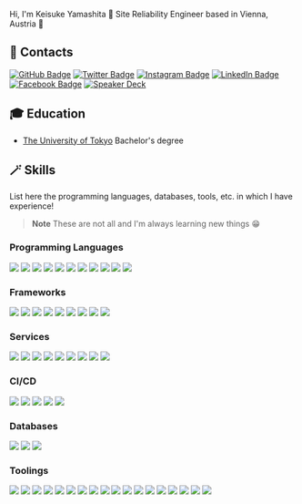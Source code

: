 Hi, I'm Keisuke Yamashita 👋  Site Reliability Engineer based in Vienna, Austria 🏰

## 📮 Contacts

[![GitHub Badge](https://img.shields.io/badge/-GitHub-000?style=flat&logo=Github&logoColor=white)](https://github.com/KeisukeYamashita)
[![Twitter Badge](https://img.shields.io/badge/-Twitter-1ca0f1?style=flat&logo=twitter&logoColor=white&link=https://twitter.com/_k_e_k_e)](https://twitter.com/_k_e_k_e)
[![Instagram Badge](https://img.shields.io/badge/-Instagram-e4405f?style=flat&logo=instagram&logoColor=white&link=https://twitter.com/_k_e_k_e)](https://www.instagram.com/1995yamashita/)
[![LinkedIn Badge](https://img.shields.io/badge/-LinkedIn-0077b5?style=flat&logo=linkedin&logoColor=white&link=https://twitter.com/_k_e_k_e)](https://www.linkedin.com/in/keisukeyamashita-816906136/)
[![Facebook Badge](https://img.shields.io/badge/-Facebook-1877f2?style=flat&logo=facebook&logoColor=white&link=https://twitter.com/_k_e_k_e)](https://www.facebook.com/yamashita.keisuke.524/)
[![Speaker Deck](https://img.shields.io/badge/Speaker_Deck-0?style=flat&logo=speaker-deck&color=009287&logoColor=white)](https://speakerdeck.com/keisukeyamashita)

## 🎓 Education

- [The University of Tokyo](https://www.u-tokyo.ac.jp/) Bachelor's degree

## 🪄 Skills

List here the programming languages, databases, tools, etc. in which I have experience!

> **Note**
> These are not all and I'm always learning new things 😁

### Programming Languages

[![](https://img.shields.io/badge/-Bash-4eaa25?style=flat&logoColor=white&logo=gnu-bash)](https://github.com/KeisukeYamashita)
[![](https://img.shields.io/badge/-Dart-0175C2?style=flat&logoColor=white&logo=dart)](https://github.com/KeisukeYamashita)
[![](https://img.shields.io/badge/-Deno-000000?style=flat&logoColor=white&logo=deno)](https://github.com/KeisukeYamashita)
[![](https://img.shields.io/badge/-Kotlin-7F52FF?style=flat&logoColor=white&logo=kotlin)](https://github.com/KeisukeYamashita)
[![](https://img.shields.io/badge/-Go-00ADD8?style=flat&logoColor=white&logo=go)](https://github.com/KeisukeYamashita)
[![](https://img.shields.io/badge/-JavaScript-F7DF1E?style=flat&logoColor=white&logo=javascript)](https://github.com/KeisukeYamashita)
[![](https://img.shields.io/badge/-Python-3776AB?style=flat&logoColor=white&logo=python)](https://github.com/KeisukeYamashita)
[![](https://img.shields.io/badge/-Rust-000000?style=flat&logoColor=white&logo=rust)](https://github.com/KeisukeYamashita)
[![](https://img.shields.io/badge/-Swift-F05138?style=flat&logoColor=white&logo=swift)](https://github.com/KeisukeYamashita)
[![](https://img.shields.io/badge/-TypeScript-007ACC?style=flat&logoColor=white&logo=typescript)](https://github.com/KeisukeYamashita)
[![](https://img.shields.io/badge/-YAML-CB171E?style=flat&logoColor=white&logo=yaml)](https://github.com/KeisukeYamashita)

### Frameworks

[![](https://img.shields.io/badge/-Apollo%20GraphQL-311C87?style=flat&logoColor=white&logo=apollographql)](https://github.com/KeisukeYamashita)
[![](https://img.shields.io/badge/-Chakura%20UI-319795?style=flat&logoColor=white&logo=chakraui)](https://github.com/KeisukeYamashita)
[![](https://img.shields.io/badge/-DaisyUI-5A0EF8?style=flat&logoColor=white&logo=daisyui)](https://github.com/KeisukeYamashita)
[![](https://img.shields.io/badge/-Flutter-02569B?style=flat&logoColor=white&logo=amazon-aws)](https://github.com/KeisukeYamashita)
[![](https://img.shields.io/badge/-Next.js-000000?style=flat&logoColor=white&logo=nextdotjs)](https://github.com/KeisukeYamashita)
[![](https://img.shields.io/badge/-React-61DAFB?style=flat&logoColor=white&logo=react)](https://github.com/KeisukeYamashita)
[![](https://img.shields.io/badge/-React%20Hook%20Form-EC5990?style=flat&logoColor=white&logo=reacthookform)](https://github.com/KeisukeYamashita)
[![](https://img.shields.io/badge/-Prisma-2D3748?style=flat&logoColor=white&logo=prisma)](https://github.com/KeisukeYamashita)
[![](https://img.shields.io/badge/-Tailwind%20CSS-06B6D4?style=flat&logoColor=white&logo=tailwindcss)](https://github.com/KeisukeYamashita)

### Services

[![](https://img.shields.io/badge/-AWS-232F3E?style=flat&logoColor=white&logo=amazon-aws)](https://github.com/KeisukeYamashita)
[![](https://img.shields.io/badge/-Cloudflare-F38020?style=flat&logoColor=white&logo=cloudflare)](https://github.com/KeisukeYamashita)
[![](https://img.shields.io/badge/-CircleCI-343434?style=flat&logoColor=white&logo=circleci)](https://github.com/KeisukeYamashita)
[![](https://img.shields.io/badge/-Datadog-632CA6?style=flat&logoColor=white&logo=datadog)](https://github.com/KeisukeYamashita)
[![](https://img.shields.io/badge/-Firebase-FFCA28?style=flat&logoColor=white&logo=firebase)](https://github.com/KeisukeYamashita)
[![](https://img.shields.io/badge/-GCP-4285F4?style=flat&logoColor=white&logo=google-cloud)](https://github.com/KeisukeYamashita)
[![](https://img.shields.io/badge/-Netlify-00C7B7?style=flat&logoColor=white&logo=netlify)](https://github.com/KeisukeYamashita)
[![](https://img.shields.io/badge/-Sentry-FB4226?style=flat&logoColor=white&logo=sentry)](https://github.com/KeisukeYamashita)
[![](https://img.shields.io/badge/-Twilio-F22F46?style=flat&logoColor=white&logo=twilio)](https://github.com/KeisukeYamashita)

### CI/CD

[![](https://img.shields.io/badge/-Argo-EF7B4D?style=flat&logoColor=white&logo=argo)](https://github.com/KeisukeYamashita)
[![](https://img.shields.io/badge/-Drone-212121?style=flat&logoColor=white&logo=drone)](https://github.com/KeisukeYamashita)
[![](https://img.shields.io/badge/-GitHub%20Actions-2088FF?style=flat&logoColor=white&logo=github-actions)](https://github.com/KeisukeYamashita)
[![](https://img.shields.io/badge/-Spinnaker-139bb4?style=flat&logoColor=white&logo=spinnaker)](https://github.com/KeisukeYamashita)
[![](https://img.shields.io/badge/-Tekton-FD495C?style=flat&logoColor=white&logo=tekton)](https://github.com/KeisukeYamashita)

### Databases

[![](https://img.shields.io/badge/-MySQL-4479a1?style=flat&logoColor=white&logo=mysql)](https://github.com/KeisukeYamashita)
[![](https://img.shields.io/badge/-Redis-DC382D?style=flat&logoColor=white&logo=redis)](https://github.com/KeisukeYamashita)
[![](https://img.shields.io/badge/-Postgres-4169E1?style=flat&logoColor=white&logo=postgresql)](https://github.com/KeisukeYamashita)

### Toolings

[![](https://img.shields.io/badge/-Alfred-5C1F87?style=flat&logoColor=white&logo=alfred)](https://github.com/KeisukeYamashita)
[![](https://img.shields.io/badge/-Android%20Studio-3DDC84?style=flat&logoColor=white&logo=android)](https://github.com/KeisukeYamashita)
[![](https://img.shields.io/badge/-Asana-F06A6A?style=flat&logoColor=white&logo=asana)](https://github.com/KeisukeYamashita)
[![](https://img.shields.io/badge/-Atlassian-0052CC?style=flat&logoColor=white&logo=atlassian)](https://github.com/KeisukeYamashita)
[![](https://img.shields.io/badge/-1Password-0094F5?style=flat&logoColor=white&logo=1password)](https://github.com/KeisukeYamashita)
[![](https://img.shields.io/badge/-Docker-2496ed?style=flat&logoColor=white&logo=docker)](https://github.com/KeisukeYamashita)
[![](https://img.shields.io/badge/-Knative-0865AD?style=flat&logoColor=white&logo=knative)](https://github.com/KeisukeYamashita)
[![](https://img.shields.io/badge/-Grafana-F46800?style=flat&logoColor=white&logo=grafana)](https://github.com/KeisukeYamashita)
[![](https://img.shields.io/badge/-Helm-0F1689?style=flat&logoColor=white&logo=helm)](https://github.com/KeisukeYamashita)
[![](https://img.shields.io/badge/-Kubernetes-326CE5?style=flat&logoColor=white&logo=kubernetes)](https://github.com/KeisukeYamashita)
[![](https://img.shields.io/badge/-Mailgun-F06B66?style=flat&logoColor=white&logo=mailgun)](https://github.com/KeisukeYamashita)
[![](https://img.shields.io/badge/-Notion-000000?style=flat&logoColor=white&logo=notion)](https://github.com/KeisukeYamashita)
[![](https://img.shields.io/badge/-OpenTelemetry-000000?style=flat&logoColor=white&logo=opentelemetry)](https://github.com/KeisukeYamashita)
[![](https://img.shields.io/badge/-Prometheus-E6522C?style=flat&logoColor=white&logo=prometheus)](https://github.com/KeisukeYamashita)
[![](https://img.shields.io/badge/-RenovateBot-1A1F6C?style=flat&logoColor=white&logo=renovatebot)](https://github.com/KeisukeYamashita)
[![](https://img.shields.io/badge/-Terraform-623CE4?style=flat&logoColor=white&logo=terraform)](https://github.com/KeisukeYamashita)
[![](https://img.shields.io/badge/-Turborepo-EF4444?style=flat&logoColor=white&logo=turborepo)](https://github.com/KeisukeYamashita)
[![](https://img.shields.io/badge/-Visual%20Studio%20Code-5C2D91?style=flat&logoColor=white&logo=visual-studio)](https://github.com/KeisukeYamashita)
